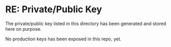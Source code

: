 RE: Private/Public Key
======================

The private/public key listed in this directory has been
  generated and stored here on purpose.
  
No production keys has been exposed in this repo, yet.
